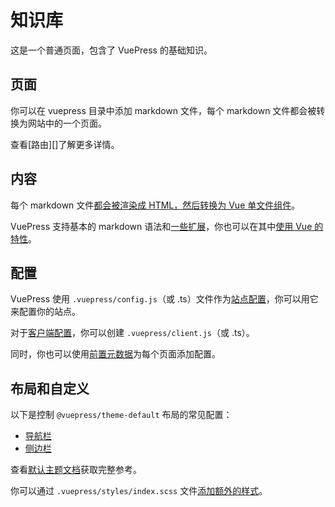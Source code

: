 # 知识库

这是一个普通页面，包含了 VuePress 的基础知识。

## 页面

你可以在 vuepress 目录中添加 markdown 文件，每个 markdown 文件都会被转换为网站中的一个页面。

查看[路由][]了解更多详情。

## 内容


每个 markdown 文件[都会被渲染成 HTML，然后转换为 Vue 单文件组件][content]。

VuePress 支持基本的 markdown 语法和[一些扩展][synatex-extensions]，你也可以在其中[使用 Vue 的特性][vue-feature]。

## 配置

VuePress 使用 `.vuepress/config.js`（或 .ts）文件作为[站点配置][config]，你可以用它来配置你的站点。

对于[客户端配置][client-config]，你可以创建 `.vuepress/client.js`（或 .ts）。

同时，你也可以使用[前置元数据][frontmatter]为每个页面添加配置。

## 布局和自定义

以下是控制 `@vuepress/theme-default` 布局的常见配置：

- [导航栏][navbar]
- [侧边栏][sidebar]

查看[默认主题文档][default-theme]获取完整参考。

你可以通过 `.vuepress/styles/index.scss` 文件[添加额外的样式][style]。

[routing]: https://vuejs.press/guide/page.html#routing
[content]: https://vuejs.press/guide/page.html#content
[synatex-extensions]: https://vuejs.press/guide/markdown.html#syntax-extensions
[vue-feature]: https://vuejs.press/guide/markdown.html#using-vue-in-markdown
[config]: https://vuejs.press/guide/configuration.html#client-config-file
[client-config]: https://vuejs.press/guide/configuration.html#client-config-file
[frontmatter]: https://vuejs.press/guide/page.html#frontmatter
[navbar]: https://vuejs.press/reference/default-theme/config.html#navbar
[sidebar]: https://vuejs.press/reference/default-theme/config.html#sidebar
[default-theme]: https://vuejs.press/reference/default-theme/
[style]: https://vuejs.press/reference/default-theme/styles.html#style-file

